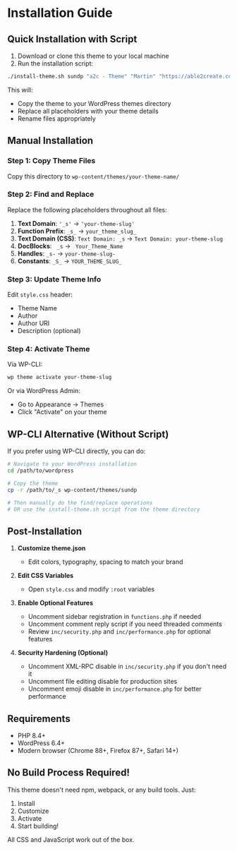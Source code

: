 # Installation Guide

## Quick Installation with Script

1. Download or clone this theme to your local machine
2. Run the installation script:

```bash
./install-theme.sh sundp "a2c - Theme" "Martin" "https://able2create.com"
```

This will:
- Copy the theme to your WordPress themes directory
- Replace all placeholders with your theme details
- Rename files appropriately

## Manual Installation

### Step 1: Copy Theme Files

Copy this directory to `wp-content/themes/your-theme-name/`

### Step 2: Find and Replace

Replace the following placeholders throughout all files:

1. **Text Domain**: `'_s'` → `'your-theme-slug'`
2. **Function Prefix**: `_s_` → `your_theme_slug_`
3. **Text Domain (CSS)**: `Text Domain: _s` → `Text Domain: your-theme-slug`
4. **DocBlocks**: ` _s` → ` Your_Theme_Name`
5. **Handles**: `_s-` → `your-theme-slug-`
6. **Constants**: `_S_` → `YOUR_THEME_SLUG_`

### Step 3: Update Theme Info

Edit `style.css` header:
- Theme Name
- Author
- Author URI
- Description (optional)

### Step 4: Activate Theme

Via WP-CLI:
```bash
wp theme activate your-theme-slug
```

Or via WordPress Admin:
- Go to Appearance → Themes
- Click "Activate" on your theme

## WP-CLI Alternative (Without Script)

If you prefer using WP-CLI directly, you can do:

```bash
# Navigate to your WordPress installation
cd /path/to/wordpress

# Copy the theme
cp -r /path/to/_s wp-content/themes/sundp

# Then manually do the find/replace operations
# OR use the install-theme.sh script from the theme directory
```

## Post-Installation

1. **Customize theme.json**
   - Edit colors, typography, spacing to match your brand

2. **Edit CSS Variables**
   - Open `style.css` and modify `:root` variables

3. **Enable Optional Features**
   - Uncomment sidebar registration in `functions.php` if needed
   - Uncomment comment reply script if you need threaded comments
   - Review `inc/security.php` and `inc/performance.php` for optional features

4. **Security Hardening (Optional)**
   - Uncomment XML-RPC disable in `inc/security.php` if you don't need it
   - Uncomment file editing disable for production sites
   - Uncomment emoji disable in `inc/performance.php` for better performance

## Requirements

- PHP 8.4+
- WordPress 6.4+
- Modern browser (Chrome 88+, Firefox 87+, Safari 14+)

## No Build Process Required!

This theme doesn't need npm, webpack, or any build tools. Just:
1. Install
2. Customize
3. Activate
4. Start building!

All CSS and JavaScript work out of the box.

